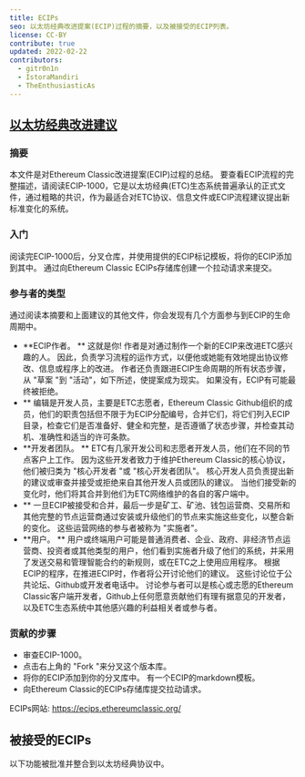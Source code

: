 ```yaml
---
title: ECIPs
seo: 以太坊经典改进提案(ECIP)过程的摘要，以及被接受的ECIP列表。
license: CC-BY
contribute: true
updated: 2022-02-22
contributors:
  - gitr0n1n
  - IstoraMandiri
  - TheEnthusiasticAs
---
```


## [以太坊经典改进建议](https://ecips.ethereumclassic.org/)

### 摘要

本文件是对Ethereum Classic改进提案(ECIP)过程的总结。 要查看ECIP流程的完整描述，请阅读ECIP-1000，它是以太坊经典(ETC)生态系统普遍承认的正式文件，通过粗略的共识，作为最适合对ETC协议、信息文件或ECIP流程建议提出新标准变化的系统。

### 入门

阅读完ECIP-1000后，分叉仓库，并使用提供的ECIP标记模板，将你的ECIP添加到其中。 通过向Ethereum Classic ECIPs存储库创建一个拉动请求来提交。

### 参与者的类型

通过阅读本摘要和上面建议的其他文件，你会发现有几个方面参与到ECIP的生命周期中。

- **ECIP作者。 ** 这就是你! 作者是对通过制作一个新的ECIP来改进ETC感兴趣的人。 因此，负责学习流程的运作方式，以便他或她能有效地提出协议修改、信息或程序上的改进。 作者还负责跟进ECIP生命周期的所有状态步骤，从 "草案 "到 "活动"，如下所述，使提案成为现实。 如果没有，ECIP有可能最终被拒绝。
- ** 编辑是开发人员，主要是ETC志愿者，Ethereum Classic Github组织的成员，他们的职责包括但不限于为ECIP分配编号，合并它们，将它们列入ECIP目录，检查它们是否准备好、健全和完整，是否遵循了状态步骤，并检查其动机、准确性和适当的许可条款。
- **开发者团队。 ** ETC有几家开发公司和志愿者开发人员，他们在不同的节点客户上工作。 因为这些开发者致力于维护Ethereum Classic的核心协议，他们被归类为 "核心开发者 "或 "核心开发者团队"。 核心开发人员负责提出新的建议或审查并接受或拒绝来自其他开发人员或团队的建议。 当他们接受新的变化时，他们将其合并到他们为ETC网络维护的各自的客户端中。
- ** 一旦ECIP被接受和合并，最后一步是矿工、矿池、钱包运营商、交易所和其他完整的节点运营商通过安装或升级他们的节点来实施这些变化，以整合新的变化。 这些运营网络的参与者被称为 "实施者"。
- **用户。 ** 用户或终端用户可能是普通消费者、企业、政府、非经济节点运营商、投资者或其他类型的用户，他们看到实施者升级了他们的系统，并采用了发送交易和管理智能合约的新规则，或在ETC之上使用应用程序。 根据ECIP的程序，在推进ECIP时，作者将公开讨论他们的建议。 这些讨论位于公共论坛、Github或开发者电话中。 讨论参与者可以是核心或志愿的Ethereum Classic客户端开发者，Github上任何愿意贡献他们有理有据意见的开发者，以及ETC生态系统中其他感兴趣的利益相关者或参与者。

### 贡献的步骤

- 审查ECIP-1000。
- 点击右上角的 "Fork "来分叉这个版本库。
- 将你的ECIP添加到你的分叉库中。 有一个ECIP的markdown模板。
- 向Ethereum Classic的ECIPs存储库提交拉动请求。

ECIPs网站: https://ecips.ethereumclassic.org/

## 被接受的ECIPs

以下功能被批准并整合到以太坊经典协议中。

